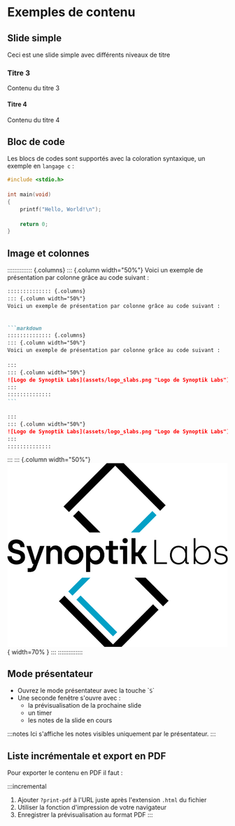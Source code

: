 # Exemples de contenu

## Slide simple

Ceci est une slide simple avec différents niveaux de titre

### Titre 3

Contenu du titre 3

#### Titre 4

Contenu du titre 4

## Bloc de code

Les blocs de codes sont supportés avec la coloration syntaxique, un exemple en `langage c` :  

```c {.number-lines}
#include <stdio.h>

int main(void)
{
    printf("Hello, World!\n");

    return 0;
}
```

## Image et colonnes

:::::::::::::: {.columns}
::: {.column width="50%"}
Voici un exemple de présentation par colonne grâce au code suivant : 

`````markdown
:::::::::::::: {.columns}
::: {.column width="50%"}
Voici un exemple de présentation par colonne grâce au code suivant : 


```markdown
:::::::::::::: {.columns}
::: {.column width="50%"}
Voici un exemple de présentation par colonne grâce au code suivant : 

:::
::: {.column width="50%"}
![Logo de Synoptik Labs](assets/logo_slabs.png "Logo de Synoptik Labs"){ width=70% }
:::
::::::::::::::
```

:::
::: {.column width="50%"}
![Logo de Synoptik Labs](assets/logo_slabs.png "Logo de Synoptik Labs"){ width=70% }
:::
::::::::::::::
`````

:::
::: {.column width="50%"}
![Logo de Synoptik Labs](assets/logo_slabs.png "Logo de Synoptik Labs"){ width=70% }
:::
::::::::::::::

## Mode présentateur

- Ouvrez le mode présentateur avec la touche \``S`\`
- Une seconde fenêtre s'ouvre avec : 
    - la prévisualisation de la prochaine slide
    - un timer
    - les notes de la slide en cours

:::notes
Ici s'affiche les notes visibles uniquement par le présentateur.
:::

## Liste incrémentale et export en PDF

Pour exporter le contenu en PDF il faut : 

:::incremental
1. Ajouter `?print-pdf` à l'URL juste après l'extension `.html` du fichier
2. Utiliser la fonction d'impression de votre navigateur
3. Enregistrer la prévisualisation au format PDF
:::
